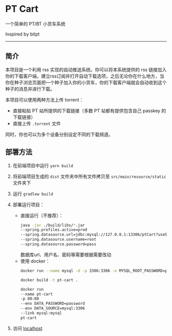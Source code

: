 # PT Cart

一个简单的 PT/BT 小货车系统

Inspired by bitpt

---

## 简介

本项目是一个利用 rss 实现的自动推送系统。你可以将本系统提供的 rss
链接加入你的下载客户端，建立rss订阅并打开自动下载选项，之后无论你在什么地方，当你在种子浏览页面把一个种子加入你的小货车，你的下载客户端就会自动收到这个种子的消息并进行下载。

本项目可以使用两种方法上传 torrent：

- 直接粘贴 PT 站所提供的下载链接（多数 PT 站都有提供包含自己 passkey 的下载链接）
- 直接上传 `.torrent` 文件

同时，你也可以为多个设备分别设定不同的下载频道。

## 部署方法

1. 在前端项目中运行 `yarn build`
2. 将前端项目生成的 `dist` 文件夹中所有文件拷贝至 `src/main/resource/static` 文件夹下
3. 运行 `gradlew build`
4. 部署运行项目：
    - 直接运行（不推荐）：
      ```bash
      java -jar ./build/libs/*.jar 
      --spring.profiles.active=prod
      --spring.datasource.url=jdbc:mysql://127.0.0.1:13306/ptCart?useSSL=false&allowPublicKeyRetrieval=true
      --spring.datasource.username=root
      --spring.datasource.password=pass
      ```
      数据库url、用户名、密码等需要根据需要改动
    - 使用 docker：
      ```bash
      docker run --name mysql -d -p 3306:3306 -e MYSQL_ROOT_PASSWORD=password mysql
      
      docker build -t pt-cart .
      
      docker run
      --name pt-cart
      -p 80:80
      --env DATA_PASSWORD=password
      --env DATA_SOURCE=mysql:3306
      --link mysql:mysql
      pt-cart
      ```

5. 访问 [localhost](http://localhost/)